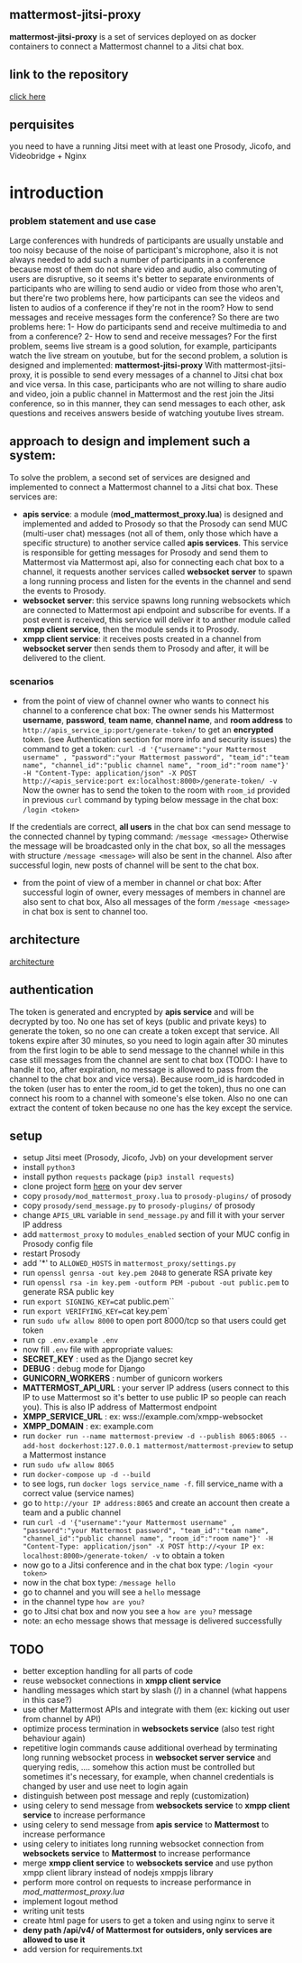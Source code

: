 ## mattermost-jitsi-proxy

**mattermost-jitsi-proxy** is a set of services deployed on as docker containers to connect a Mattermost channel to a Jitsi chat box.

## link to the repository
[click here](https://github.com/amirphl/mattermost-jitsi-proxy)

## perquisites
you need to have a running Jitsi meet with at least one Prosody, Jicofo, and Videobridge + Nginx

# introduction
### problem statement and use case
Large conferences with hundreds of participants are usually unstable and too noisy because of the noise of participant's microphone,
 also it is not always needed to add such a number of participants in a conference because most of them
do not share video and audio, also commuting of users are disruptive, so it seems it's better to separate environments of participants
who are willing to send audio or video from those who aren't, but there're two problems here, how participants can see the videos and listen to audios of a conference if they're not in the room?
How to send messages and receive messages form the conference?
So there are two problems here:
1- How do participants send and receive multimedia to and from a conference?
2- How to send and receive messages?
For the first problem, seems live stream is a good solution, for example, participants watch the live stream on youtube,
 but for the second problem, a solution is designed and implemented: **mattermost-jitsi-proxy**
With mattermost-jitsi-proxy, it is possible to send every messages of a channel to Jitsi chat box and vice versa.
In this case, participants who are not willing to share audio and video, join a public channel in Mattermost and the rest join the Jitsi conference, so in this manner, they can send messages to each other, ask questions and receives answers beside of
watching youtube lives stream.

## approach to design and implement such a system:
To solve the problem,  a second set of services are designed and implemented to connect a Mattermost channel to a Jitsi chat box.
These services are:
- **apis service**: a module (**mod_mattermost_proxy.lua**) is designed and implemented and added to Prosody so that the Prosody can send MUC (multi-user chat) messages (not all of them, only those which have a specific structure)
to another service called **apis services**. This service is responsible for getting messages for Prosody and send them to Mattermost via Mattermost api,
also for connecting each chat box to a channel, it requests another services called **websocket server** to spawn a long running process and listen for the events in the channel and send the events to Prosody.
- **websocket server**: this service spawns long running websockets which are connected to Mattermost api endpoint
and subscribe for events. If a post event is received, this service will deliver it to anther module
called **xmpp client service**, then the module sends it to Prosody.
- **xmpp client service**: it receives posts created in a channel from **websocket server** then
sends them to Prosody and after, it will be delivered to the client.

### scenarios
- from the point of view of channel owner who wants to connect his channel to a conference chat box:
The owner sends his Mattermost **username**, **password**, **team name**, **channel name**, and **room address** to
`http://apis_service_ip:port/generate-token/` to get an **encrypted** token. (see Authentication section for more info and security issues)
the command to get a token: `curl -d '{"username":"your Mattermost username" , "password":"your Mattermost password", "team_id":"team name", "channel_id":"public channel name", "room_id":"room name"}' -H "Content-Type: application/json" -X POST http://<apis_service:port ex:localhost:8000>/generate-token/ -v`
Now the owner has to send the token to the room with `room_id` provided in previous `curl` command by typing below message
in the chat box:
`/login <token>`

If the credentials are correct, **all users** in the chat box can send message to the connected channel by typing 
command:
`/message <message>`
Otherwise the message will be broadcasted only in the chat box, so all the messages with structure `/message <message>`
will also be sent in the channel.
Also after successful login, new posts of channel will be sent to the chat box.

- from the point of view of a member in channel or chat box:
After successful login of owner, every messages of members in channel are also sent to chat box, Also all
messages of the form `/message <message>` in chat box is sent to channel too.

## architecture
[architecture](https://drive.google.com/file/d/1lgCk2kBptpfP9QCdLQuy1EbV7RnD7w7V/view?usp=sharing)

## authentication
The token is generated and encrypted by **apis service** and will be decrypted by too. No one has set of keys
(public and private keys) to generate the token, so no one can create a token except that service.
All tokens expire after 30 minutes, so you need to login again after 30 minutes from the first login to be able to
send message to the channel while in this case still messages from the channel are sent to chat box (TODO: I have 
to handle it too, after expiration, no message is allowed to pass from the channel to the chat box and vice versa).
Because room_id is hardcoded in the token (user has to enter the room_id to get the token), thus no one can connect his
 room to a channel with someone's else token.
Also no one can extract the content of token because no one has the key except the service. 

## setup
- setup Jitsi meet (Prosody, Jicofo, Jvb) on your development server
- install `python3`
- install python `requests` package (`pip3 install requests`)
- clone project form [here](https://github.com/amirphl/mattermost-jitsi-proxy) on your dev server
- copy `prosody/mod_mattermost_proxy.lua` to `prosody-plugins/` of prosody
- copy `prosody/send_message.py` to `prosody-plugins/` of prosody
- change `APIS_URL` variable in `send_message.py` and fill it with your server IP address
- add `mattermost_proxy` to `modules_enabled` section of your MUC config in Prosody config file
- restart Prosody
- add '*' to `ALLOWED_HOSTS` in `mattermost_proxy/settings.py`
- run `openssl genrsa -out key.pem 2048` to generate RSA private key
- run `openssl rsa -in key.pem -outform PEM -pubout -out public.pem` to generate RSA public key
- run `export SIGNING_KEY=`cat public.pem``
- run `export VERIFYING_KEY=`cat key.pem`
- run `sudo ufw allow 8000` to open port 8000/tcp so that users could get token
- run `cp .env.example .env`
- now fill `.env` file with appropriate values:
- **SECRET_KEY** : used as the Django secret key
- **DEBUG** : debug mode for Django
- **GUNICORN_WORKERS** : number of gunicorn workers
- **MATTERMOST_API_URL** : your server IP address (users connect to this IP to use Mattermost so it's better 
to use public IP so people can reach you). This is also IP address of Mattermost endpoint
- **XMPP_SERVICE_URL** : ex: wss://example.com/xmpp-websocket
- **XMPP_DOMAIN** : ex: example.com
- run `docker run --name mattermost-preview -d --publish 8065:8065 --add-host dockerhost:127.0.0.1 mattermost/mattermost-preview` to setup a Mattermost instance
- run `sudo ufw allow 8065`
- run `docker-compose up -d --build`
- to see logs, run `docker logs service_name -f`. fill service_name with a correct value (service names)
- go to `http://your IP address:8065` and create an account then create a team and a public channel
- run `curl -d '{"username":"your Mattermost username" , "password":"your Mattermost password", "team_id":"team name", "channel_id":"public channel name", "room_id":"room name"}' -H "Content-Type: application/json" -X POST http://<your IP ex: localhost:8000>/generate-token/ -v` to obtain a token
- now go to a Jitsi conference and in the chat box type: `/login <your token>`
- now in the chat box type: `/message hello`
- go to channel and you will see a `hello` message
- in the channel type `how are you?`
- go to Jitsi chat box and now you see a `how are you?` message
- note: an echo message shows that message is delivered successfully


## TODO
- better exception handling for all parts of code
- reuse websocket connections in **xmpp client service**
- handling messages which start by slash (/) in a channel (what happens in this case?)
- use other Mattermost APIs and integrate with them (ex: kicking out user from channel by API)
- optimize process termination in **websockets service** (also test right behaviour again)
- repetitive login commands cause additional overhead by terminating long running websocket process in **websocket server service**
and querying redis, .... somehow this action must be controlled but sometimes it's necessary, for example, 
when channel credentials is changed by user and use neet to login again
- distinguish between post message and reply (customization)
- using celery to send message from **websockets service** to **xmpp client service** to increase performance
- using celery to send message from **apis service** to **Mattermost** to increase performance
- using celery to initiates long running websocket connection from **websockets service** to
**Mattermost** to increase performance
- merge **xmpp client service** to **websockets service** and use python xmpp client library instead of
nodejs xmppjs library
- perform more control on requests to increase performance in *mod_mattermost_proxy.lua*
- implement logout method
- writing unit tests
- create html page for users to get a token and using nginx to serve it
- **deny path /api/v4/ of Mattermost for outsiders, only services are allowed to use it** 
- add version for requirements.txt

